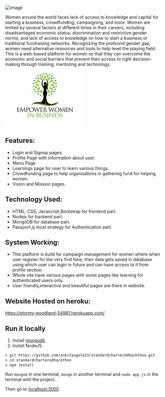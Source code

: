 ![image](https://user-images.githubusercontent.com/46759177/158043079-69e6990c-517d-450c-b4e9-10eccb41c50b.png)

Women around the world faces lack of access to knowledge and capital for starting a business, crowdfunding, campaigning, and more. Women are limited by several factors at different times in their careers, including disadvantaged economic status, discrimination and restrictive gender norms, and lack of access to knowledge on how to start a business or traditional fundraising networks. Recognizing the profound gender gap, women need alternative resources and tools to help level the playing field. This is a web-based platform for women so that they can overcome the economic and social barriers that prevent their access to right decision-making through training, mentoring and technology.
 ![Image 2](https://github.com/ankitaugale23/standardcharteredhackthon/blob/main/public/images/mylogo.png)  
 
 ## Features:
 * Login and Signup pages.
 * Profile Page with information about user.
 * Menu Page 
 * Learnings page for user to learn various things.
 * Crowdfunding page to help organisations in gathering fund for helping women.
 * Vision and Mission pages.
 
 ## Technology Used:
 * HTML, CSS, Javascript,Bootstrap for frontend part.
 * Nodejs for backend part.
 * MongoDB for database part.
 * Passport.js local strategy for Authentication part.

## System Working:
* This platform is build for campaign management for women where when user register for the very first time, their data gets saved in database using which user can login in future and can have access to it from profile section.
* Whole site have various pages with some pages like learning for authenticated users only.
* User friendly,interactive and beautiful pages are there in website.

## Website Hosted on heroku:
https://stormy-woodland-54981.herokuapp.com/

## Run it locally
1. Install [mongodb](https://www.mongodb.com/)
2. Install NodeJS.

```
> git https://github.com/ankitaugale23/standardcharteredhackthon.git
> cd standardcharteredhackthon
> npm install
```

Run ```mongod``` in one terminal, ```mongo``` in another terminal and ```node app.js``` in the terminal with the project.  

Then go to [localhost:3000](http://localhost:3000/).
